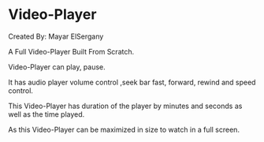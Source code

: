 # Video-Player
Created By: Mayar ElSergany

A Full Video-Player Built From Scratch.

Video-Player can play, pause.

It has audio player volume control ,seek bar fast, forward, rewind and speed control.

This Video-Player has duration of the player by minutes and seconds as well as the time played.

As this Video-Player can be maximized in size to watch in a full screen.

